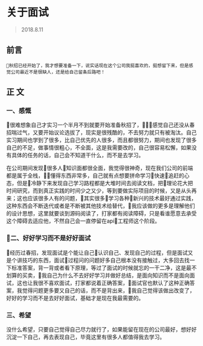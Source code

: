 # 关于面试
> 2018.8.11
## 前言
    秋招已经开始了，我才想要准备一下，说实话现在这个公司我挺喜欢的，挺想留下来，但是感觉公司最近不是很缺人，还是给自己留条后路吧！
## 正 文

### 一、感慨

很难想象自己才实习一个半月不到就要开始准备秋招了，感觉自己还没从春招喘过气，又要开始议论选拔了，现实是很残酷的，不去努力就只有被淘汰。自己实习期间也学到了很多，比自己优先的人很多，而且都很努力，期间也发现了很多自己的不足，做事情很粗心，不全面，这是我需要改的，自己很容易松懈，如果没有具体的任务的话，自己会不知道干什么，而不是去学习。

在公司期间发现很多人知识面都很全面，我觉得很神奇，现在我们公司的前端都是属于全栈，懂得东西非常多，自己就有点想要拼命学习快速追赶的心态，但是冷静下来发现自己学习路程都是大堆时间去阅读文档，把理论花大把时间研究，而到真正实践的时间少之又少，等到要做实际项目的时候，又是从头再来；这也应该很多人有的问题，其实很多学习各种新兴的技术最好通过实践，这种东西会不断迭代或者是不断被其他技术给替代，我应该做的更多是理解他们的设计思想，这里就要谈到源码阅读了，打家都有阅读障碍，只是看谁愿意去承受这个障碍去适应他，不然自己会一直停留在api工程师这个阶段。

### 二、好好学习而不是好好面试
经历过春招，发现面试是个能让自己认识自己、发现自己的过程，但是面试又是个讲技巧的东西，面试过程问的问题好多自己根本没有接触过，大多回去找一下标准答案，背一背或者看下原理，等过了面试的时候就忘的一干二净，这是最不划算的买卖，我自己为什么不去好好学习并做好总结，是面向知识而不是面向面试，这也让我很不喜欢面试，打家都说着正确答案，面试官也默认了这种正确答案，我觉得问题更多要又自己的话，而不是背出来，我自己觉得该做出改变了，好好的学习而不是去好好面试，基础才是现在我最需要的。
### 三、希望
没什么希望，只要自己觉得自己尽力就行了，如果能留在现在的公司最好，想好好沉淀一下自己，再去表现自己，毕竟这里有很多人都值得我去学习。